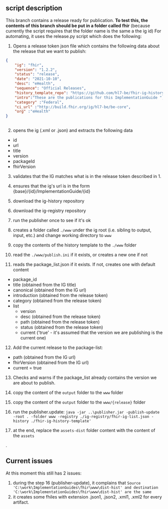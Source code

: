 ## script description
This branch contains a release ready for publication. 
**To test this, the contents of this branch should be put in a folder called fhir** (because currently the script requires that the folder name is the same a the ig id)
For automating, it uses the release.py script which does the following:

1. Opens a release token json file which contains the following data about the release that we want to publish:
```json
{
    "ig": "fhir",
    "version": "1.2.2",
    "status": "release",
    "date": "2021-10-10",
    "desc": "eHealth",
    "sequence": "Official Releases",
    "history_template_repo": "https://github.com/hl7-be/fhir-ig-history-template.git",
    "intro":"These are the publications for this ImplementationGuide ",
    "category" :"Federal",
    "ci_url" :"http://build.fhir.org/ig/hl7-be/be-core",
    "org" :"eHealth"  
}
    
```

2. opens the ig (.xml or .json) and extracts the following data
* id
* url
* title
* version
* packageId
* fhirVersion

3. validates that the IG matches what is in the release token described in 1.

4. ensures that the ig's url is in the form {base}/{id}/ImplementationGuide/{id}

5. download the ig-history repository 

6. download the ig-registry repository

7. run the publisher once to see if it's ok

8. creates a folder called `./www` under the ig root (i.e. sibling to output, input, etc.) and change working directory to `www`

9. copy the contents of the history template to the `./www` folder

10. read the `./www/publish.ini` if it exists, or creates a new one if not

11. reads the package_list.json if it exists. If not, creates one with default content
* package_id
* title (obtained from the IG title)
* canonical (obtained from the IG url)
* introduction (obtained from the release token)
* category (obtained from the release token)
* list
   * version 
   * desc (obtained from the release token)
   * path (obtained from the release token)
   * status (obtained from the release token)
   * current ('true' - it's assumed that the version we are publishing is the current one)

12. Add the current release to the package-list:
* path (obtained from the IG url)
* fhirVersion (obtained from the IG url)
* current = true

13. Checks and warns if the package_list already contains the version we are about to publish.

14. copy the content of the `output` folder to the `www` folder

15. copy the content of the `output` folder to the `www/{release}` folder

16. run the publisher.update:
`java -jar ..\publisher.jar -publish-update -root . -folder www -registry ./ig-registry/fhir-ig-list.json -history ./fhir-ig-history-template'`

17. at the end, replace the `assets-dist` folder content with the content of the `assets`


.


## Current issues
At this moment this still has 2 issues:
1. during the step 16 (publisher-update), it complains that `Source 'C:\work\ImplementationGuides\fhir\www\dist-hist' and destination 'C:\work\ImplementationGuides\fhir\www\dist-hist' are the same`
2. it creates some fhiles with extension .json1, .json2, .xml1, .xml2 for every  artifact.




